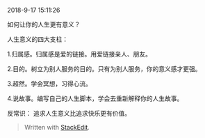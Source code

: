 2018-9-17 15:11:26

如何让你的人生更有意义？

人生意义的四大支柱：

1.归属感。归属感是爱的链接。用爱链接亲人、朋友。

2.目的。树立为别人服务的目的。只有为别人服务，你的意义感才更强。

3.超然。学会冥想，习得心流。

4.说故事。编写自己的人生脚本，学会去重新解释你的人生故事。


反常识： 追求人生意义比追求快乐更有价值。




> Written with [StackEdit](https://stackedit.io/).
<!--stackedit_data:
eyJoaXN0b3J5IjpbLTIyMTQ5MzgxM119
-->